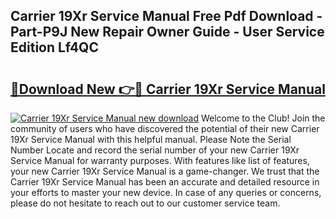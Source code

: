 ## Carrier 19Xr Service Manual Free Pdf Download - Part-P9J New Repair Owner Guide - User Service Edition Lf4QC

# <h2><a href="http://bc4873.oget.top/?id=Carrier+19Xr+Service+Manual">🔗Download New 👉🔴 Carrier 19Xr Service Manual</a></h2>

[![Carrier 19Xr Service Manual new download](https://i.imgur.com/5g1atiW.png)](http://bc4873.oget.top/?id=Carrier+19Xr+Service+Manual)
Welcome to the Club! Join the community of users who have discovered the potential of their new Carrier 19Xr Service Manual with this helpful manual. Please Note the Serial Number Locate and record the serial number of your new Carrier 19Xr Service Manual for warranty purposes. With features like list of features, your new Carrier 19Xr Service Manual is a game-changer. We trust that the Carrier 19Xr Service Manual has been an accurate and detailed resource in your efforts to master your new device. In case of any queries or concerns, please do not hesitate to reach out to our customer service team.
